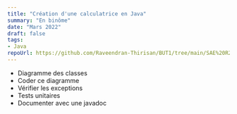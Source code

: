 ```yaml
---
title: "Création d'une calculatrice en Java"
summary: "En binôme"
date: "Mars 2022"
draft: false
tags:
- Java
repoUrl: https://github.com/Raveendran-Thirisan/BUT1/tree/main/SAE%20R201%20Sylla%20Thirisan%20cr%C3%A9ation%20d'une%20calculatrice
---
```


 - Diagramme des classes
 - Coder ce diagramme
 - Vérifier les exceptions
 - Tests unitaires
 - Documenter avec une javadoc